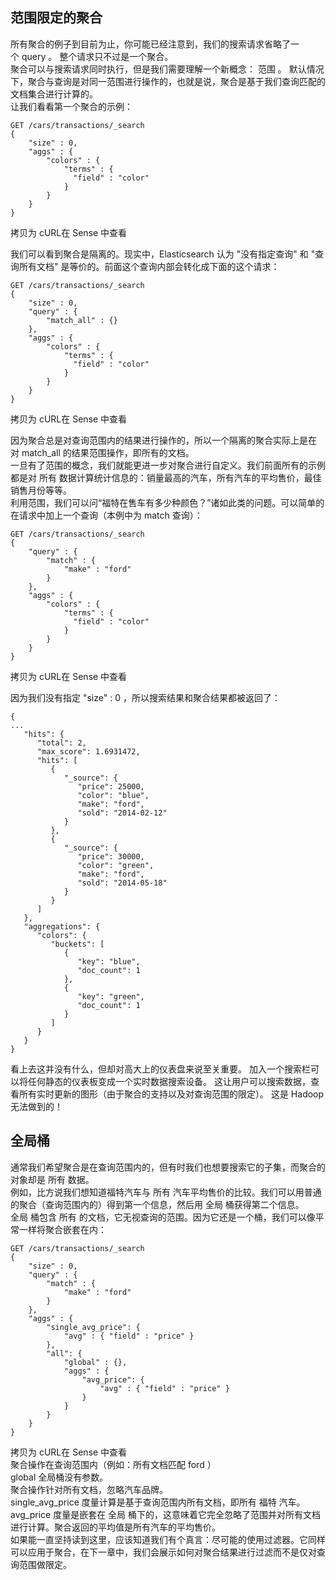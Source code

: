 ## 范围限定的聚合

所有聚合的例子到目前为止，你可能已经注意到，我们的搜索请求省略了一个 query 。 整个请求只不过是一个聚合。  
聚合可以与搜索请求同时执行，但是我们需要理解一个新概念： 范围 。 默认情况下，聚合与查询是对同一范围进行操作的，也就是说，聚合是基于我们查询匹配的文档集合进行计算的。  
让我们看看第一个聚合的示例：

```
GET /cars/transactions/_search
{
    "size" : 0,
    "aggs" : {
        "colors" : {
            "terms" : {
              "field" : "color"
            }
        }
    }
}
```

拷贝为 cURL在 Sense 中查看 

我们可以看到聚合是隔离的。现实中，Elasticsearch 认为 "没有指定查询" 和 "查询所有文档" 是等价的。前面这个查询内部会转化成下面的这个请求：

```
GET /cars/transactions/_search
{
    "size" : 0,
    "query" : {
        "match_all" : {}
    },
    "aggs" : {
        "colors" : {
            "terms" : {
              "field" : "color"
            }
        }
    }
}
```

拷贝为 cURL在 Sense 中查看 

因为聚合总是对查询范围内的结果进行操作的，所以一个隔离的聚合实际上是在对 match_all 的结果范围操作，即所有的文档。  
一旦有了范围的概念，我们就能更进一步对聚合进行自定义。我们前面所有的示例都是对 所有 数据计算统计信息的：销量最高的汽车，所有汽车的平均售价，最佳销售月份等等。  
利用范围，我们可以问“福特在售车有多少种颜色？”诸如此类的问题。可以简单的在请求中加上一个查询（本例中为 match 查询）：

```
GET /cars/transactions/_search
{
    "query" : {
        "match" : {
            "make" : "ford"
        }
    },
    "aggs" : {
        "colors" : {
            "terms" : {
              "field" : "color"
            }
        }
    }
}
```

拷贝为 cURL在 Sense 中查看 

因为我们没有指定 "size" : 0 ，所以搜索结果和聚合结果都被返回了：

```
{
...
   "hits": {
      "total": 2,
      "max_score": 1.6931472,
      "hits": [
         {
            "_source": {
               "price": 25000,
               "color": "blue",
               "make": "ford",
               "sold": "2014-02-12"
            }
         },
         {
            "_source": {
               "price": 30000,
               "color": "green",
               "make": "ford",
               "sold": "2014-05-18"
            }
         }
      ]
   },
   "aggregations": {
      "colors": {
         "buckets": [
            {
               "key": "blue",
               "doc_count": 1
            },
            {
               "key": "green",
               "doc_count": 1
            }
         ]
      }
   }
}
```

看上去这并没有什么，但却对高大上的仪表盘来说至关重要。 加入一个搜索栏可以将任何静态的仪表板变成一个实时数据搜索设备。 这让用户可以搜索数据，查看所有实时更新的图形（由于聚合的支持以及对查询范围的限定）。 这是 Hadoop 无法做到的！  

## 全局桶
通常我们希望聚合是在查询范围内的，但有时我们也想要搜索它的子集，而聚合的对象却是 所有 数据。  
例如，比方说我们想知道福特汽车与 所有 汽车平均售价的比较。我们可以用普通的聚合（查询范围内的）得到第一个信息，然后用 全局 桶获得第二个信息。  
全局 桶包含 所有 的文档，它无视查询的范围。因为它还是一个桶，我们可以像平常一样将聚合嵌套在内：

```
GET /cars/transactions/_search
{
    "size" : 0,
    "query" : {
        "match" : {
            "make" : "ford"
        }
    },
    "aggs" : {
        "single_avg_price": {
            "avg" : { "field" : "price" } 
        },
        "all": {
            "global" : {}, 
            "aggs" : {
                "avg_price": {
                    "avg" : { "field" : "price" } 
                }
            }
        }
    }
}
```
拷贝为 cURL在 Sense 中查看   
聚合操作在查询范围内（例如：所有文档匹配 ford ）  
global 全局桶没有参数。  
聚合操作针对所有文档，忽略汽车品牌。   
single_avg_price 度量计算是基于查询范围内所有文档，即所有 福特 汽车。avg_price 度量是嵌套在 全局 桶下的，这意味着它完全忽略了范围并对所有文档进行计算。聚合返回的平均值是所有汽车的平均售价。  
如果能一直坚持读到这里，应该知道我们有个真言：尽可能的使用过滤器。它同样可以应用于聚合，在下一章中，我们会展示如何对聚合结果进行过滤而不是仅对查询范围做限定。

